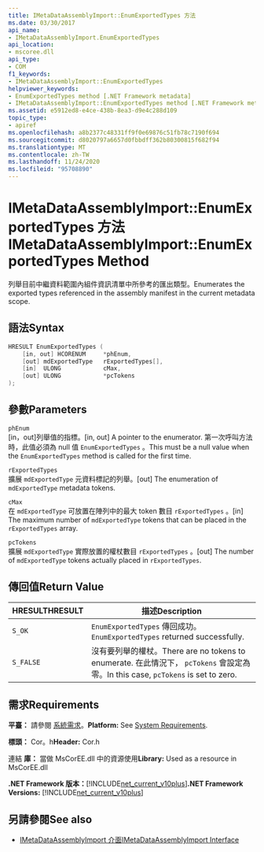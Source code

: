 ```yaml
---
title: IMetaDataAssemblyImport::EnumExportedTypes 方法
ms.date: 03/30/2017
api_name:
- IMetaDataAssemblyImport.EnumExportedTypes
api_location:
- mscoree.dll
api_type:
- COM
f1_keywords:
- IMetaDataAssemblyImport::EnumExportedTypes
helpviewer_keywords:
- EnumExportedTypes method [.NET Framework metadata]
- IMetaDataAssemblyImport::EnumExportedTypes method [.NET Framework metadata]
ms.assetid: e5912ed8-e4ce-438b-8ea3-d9e4c288d109
topic_type:
- apiref
ms.openlocfilehash: a8b2377c48331ff9f0e69876c51fb78c7190f694
ms.sourcegitcommit: d8020797a6657d0fbbdff362b80300815f682f94
ms.translationtype: MT
ms.contentlocale: zh-TW
ms.lasthandoff: 11/24/2020
ms.locfileid: "95708890"
---
```

# <a name="imetadataassemblyimportenumexportedtypes-method"></a><span data-ttu-id="a550e-102">IMetaDataAssemblyImport::EnumExportedTypes 方法</span><span class="sxs-lookup"><span data-stu-id="a550e-102">IMetaDataAssemblyImport::EnumExportedTypes Method</span></span>

<span data-ttu-id="a550e-103">列舉目前中繼資料範圍內組件資訊清單中所參考的匯出類型。</span><span class="sxs-lookup"><span data-stu-id="a550e-103">Enumerates the exported types referenced in the assembly manifest in the current metadata scope.</span></span>  
  
## <a name="syntax"></a><span data-ttu-id="a550e-104">語法</span><span class="sxs-lookup"><span data-stu-id="a550e-104">Syntax</span></span>  
  
```cpp  
HRESULT EnumExportedTypes (  
    [in, out] HCORENUM     *phEnum,
    [out] mdExportedType   rExportedTypes[],
    [in]  ULONG            cMax,
    [out] ULONG            *pcTokens  
);  
```  
  
## <a name="parameters"></a><span data-ttu-id="a550e-105">參數</span><span class="sxs-lookup"><span data-stu-id="a550e-105">Parameters</span></span>  

 `phEnum`  
 <span data-ttu-id="a550e-106">[in，out]列舉值的指標。</span><span class="sxs-lookup"><span data-stu-id="a550e-106">[in, out] A pointer to the enumerator.</span></span> <span data-ttu-id="a550e-107">第一次呼叫方法時，此值必須為 null 值 `EnumExportedTypes` 。</span><span class="sxs-lookup"><span data-stu-id="a550e-107">This must be a null value when the `EnumExportedTypes` method is called for the first time.</span></span>  
  
 `rExportedTypes`  
 <span data-ttu-id="a550e-108">擴展 `mdExportedType` 元資料標記的列舉。</span><span class="sxs-lookup"><span data-stu-id="a550e-108">[out] The enumeration of `mdExportedType` metadata tokens.</span></span>  
  
 `cMax`  
 <span data-ttu-id="a550e-109">在 `mdExportedType` 可放置在陣列中的最大 token 數目 `rExportedTypes` 。</span><span class="sxs-lookup"><span data-stu-id="a550e-109">[in] The maximum number of `mdExportedType` tokens that can be placed in the `rExportedTypes` array.</span></span>  
  
 `pcTokens`  
 <span data-ttu-id="a550e-110">擴展 `mdExportedType` 實際放置的權杖數目 `rExportedTypes` 。</span><span class="sxs-lookup"><span data-stu-id="a550e-110">[out] The number of `mdExportedType` tokens actually placed in `rExportedTypes`.</span></span>  
  
## <a name="return-value"></a><span data-ttu-id="a550e-111">傳回值</span><span class="sxs-lookup"><span data-stu-id="a550e-111">Return Value</span></span>  
  
|<span data-ttu-id="a550e-112">HRESULT</span><span class="sxs-lookup"><span data-stu-id="a550e-112">HRESULT</span></span>|<span data-ttu-id="a550e-113">描述</span><span class="sxs-lookup"><span data-stu-id="a550e-113">Description</span></span>|  
|-------------|-----------------|  
|`S_OK`|<span data-ttu-id="a550e-114">`EnumExportedTypes` 傳回成功。</span><span class="sxs-lookup"><span data-stu-id="a550e-114">`EnumExportedTypes` returned successfully.</span></span>|  
|`S_FALSE`|<span data-ttu-id="a550e-115">沒有要列舉的權杖。</span><span class="sxs-lookup"><span data-stu-id="a550e-115">There are no tokens to enumerate.</span></span> <span data-ttu-id="a550e-116">在此情況下， `pcTokens` 會設定為零。</span><span class="sxs-lookup"><span data-stu-id="a550e-116">In this case, `pcTokens` is set to zero.</span></span>|  
  
## <a name="requirements"></a><span data-ttu-id="a550e-117">需求</span><span class="sxs-lookup"><span data-stu-id="a550e-117">Requirements</span></span>  

 <span data-ttu-id="a550e-118">**平臺：** 請參閱 [系統需求](../../get-started/system-requirements.md)。</span><span class="sxs-lookup"><span data-stu-id="a550e-118">**Platform:** See [System Requirements](../../get-started/system-requirements.md).</span></span>  
  
 <span data-ttu-id="a550e-119">**標頭：** Cor。h</span><span class="sxs-lookup"><span data-stu-id="a550e-119">**Header:** Cor.h</span></span>  
  
 <span data-ttu-id="a550e-120">連結 **庫：** 當做 MsCorEE.dll 中的資源使用</span><span class="sxs-lookup"><span data-stu-id="a550e-120">**Library:** Used as a resource in MsCorEE.dll</span></span>  
  
 <span data-ttu-id="a550e-121">**.NET Framework 版本：**[!INCLUDE[net_current_v10plus](../../../../includes/net-current-v10plus-md.md)]</span><span class="sxs-lookup"><span data-stu-id="a550e-121">**.NET Framework Versions:** [!INCLUDE[net_current_v10plus](../../../../includes/net-current-v10plus-md.md)]</span></span>  
  
## <a name="see-also"></a><span data-ttu-id="a550e-122">另請參閱</span><span class="sxs-lookup"><span data-stu-id="a550e-122">See also</span></span>

- [<span data-ttu-id="a550e-123">IMetaDataAssemblyImport 介面</span><span class="sxs-lookup"><span data-stu-id="a550e-123">IMetaDataAssemblyImport Interface</span></span>](imetadataassemblyimport-interface.md)
